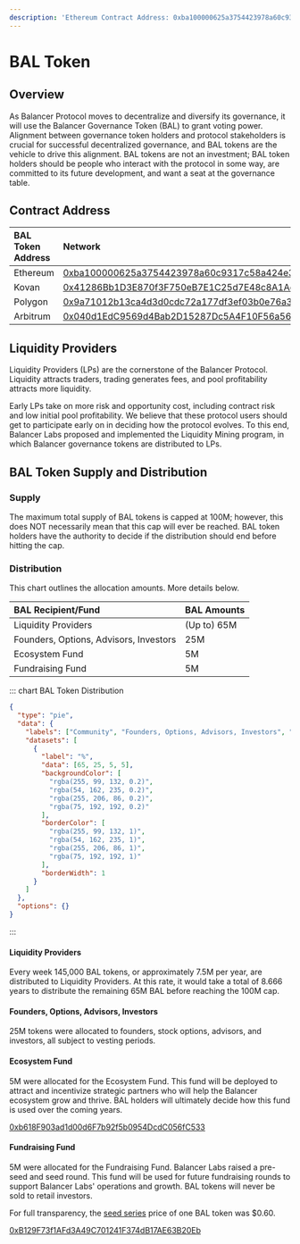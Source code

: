 ```yaml
---
description: 'Ethereum Contract Address: 0xba100000625a3754423978a60c9317c58a424e3d'
---
```


# BAL Token

## Overview

As Balancer Protocol moves to decentralize and diversify its governance, it will use the Balancer Governance Token \(BAL\) to grant voting power. Alignment between governance token holders and protocol stakeholders is crucial for successful decentralized governance, and BAL tokens are the vehicle to drive this alignment. BAL tokens are not an investment; BAL token holders should be people who interact with the protocol in some way, are committed to its future development, and want a seat at the governance table.

## Contract Address

| BAL Token Address | Network |
| :--- | :--- |
| Ethereum | <span class="address-link">[0xba100000625a3754423978a60c9317c58a424e3d](https://etherscan.io/address/0xba100000625a3754423978a60c9317c58a424e3d)</span> |
| Kovan | <span class="address-link">[0x41286Bb1D3E870f3F750eB7E1C25d7E48c8A1Ac7](https://kovan.etherscan.io/address/0x41286Bb1D3E870f3F750eB7E1C25d7E48c8A1Ac7)</span> |
| Polygon | <span class="address-link">[0x9a71012b13ca4d3d0cdc72a177df3ef03b0e76a3](https://polygonscan.com/address/0x9a71012b13ca4d3d0cdc72a177df3ef03b0e76a3)</span> |
| Arbitrum | <span class="address-link">[0x040d1EdC9569d4Bab2D15287Dc5A4F10F56a56B8](https://explorer.arbitrum.io/address/0x040d1EdC9569d4Bab2D15287Dc5A4F10F56a56B8)</span> |

## Liquidity Providers

Liquidity Providers \(LPs\) are the cornerstone of the Balancer Protocol. Liquidity attracts traders, trading generates fees, and pool profitability attracts more liquidity. 

Early LPs take on more risk and opportunity cost, including contract risk and low initial pool profitability. We believe that these protocol users should get to participate early on in deciding how the protocol evolves. To this end, Balancer Labs proposed and implemented the Liquidity Mining program, in which Balancer governance tokens are distributed to LPs.

## BAL Token Supply and Distribution

### Supply

The maximum total supply of BAL tokens is capped at 100M; however, this does NOT necessarily mean that this cap will ever be reached. BAL token holders have the authority to decide if the distribution should end before hitting the cap. 

### Distribution

This chart outlines the allocation amounts. More details below.

| BAL Recipient/Fund | BAL Amounts |
| :--- | :--- |
| Liquidity Providers | \(Up to\) 65M |
| Founders, Options, Advisors, Investors | 25M |
| Ecosystem Fund | 5M |
| Fundraising Fund | 5M |

::: chart BAL Token Distribution

```json
{
  "type": "pie",
  "data": {
    "labels": ["Community", "Founders, Options, Advisors, Investors", "Ecosystem", "Fundraising"],
    "datasets": [
      {
        "label": "%",
        "data": [65, 25, 5, 5],
        "backgroundColor": [
          "rgba(255, 99, 132, 0.2)",
          "rgba(54, 162, 235, 0.2)",
          "rgba(255, 206, 86, 0.2)",
          "rgba(75, 192, 192, 0.2)"
        ],
        "borderColor": [
          "rgba(255, 99, 132, 1)",
          "rgba(54, 162, 235, 1)",
          "rgba(255, 206, 86, 1)",
          "rgba(75, 192, 192, 1)"
        ],
        "borderWidth": 1
      }
    ]
  },
  "options": {}
}
```

:::

#### Liquidity Providers

Every week 145,000 BAL tokens, or approximately 7.5M per year, are distributed to Liquidity Providers. At this rate, it would take a total of 8.666 years to distribute the remaining 65M BAL before reaching the 100M cap.

#### Founders, Options, Advisors, Investors

25M tokens were allocated to founders, stock options, advisors, and investors, all subject to vesting periods.

#### Ecosystem Fund

5M were allocated for the Ecosystem Fund. This fund will be deployed to attract and incentivize strategic partners who will help the Balancer ecosystem grow and thrive. BAL holders will ultimately decide how this fund is used over the coming years.

<span class="address-link">[0xb618F903ad1d00d6F7b92f5b0954DcdC056fC533](https://etherscan.io/address/0xb618F903ad1d00d6F7b92f5b0954DcdC056fC533)</span>

#### Fundraising Fund

5M were allocated for the Fundraising Fund. Balancer Labs raised a pre-seed and seed round. This fund will be used for future fundraising rounds to support Balancer Labs' operations and growth. BAL tokens will never be sold to retail investors.

For full transparency, the [seed series](https://medium.com/balancer-protocol/balancer-labs-raises-3m-to-supercharge-programmable-liquidity-8f1a42323c78) price of one BAL token was $0.60.

<span class="address-link">[0xB129F73f1AFd3A49C701241F374dB17AE63B20Eb](https://etherscan.io/address/0xB129F73f1AFd3A49C701241F374dB17AE63B20Eb)</span>





